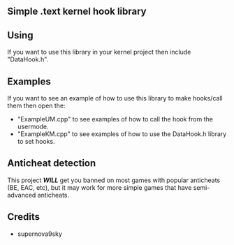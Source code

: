 ## Simple .text kernel hook library
## Using
If you want to use this library in your kernel project then include "DataHook.h".

## Examples
If you want to see an example of how to use this library to make hooks/call them then open the:
-  "ExampleUM.cpp" to see examples of how to call the hook from the usermode.
-  "ExampleKM.cpp" to see examples of how to use the DataHook.h library to set hooks.

## Anticheat detection
This project ***WILL*** get you banned on most games with popular anticheats (BE, EAC, etc),
but it may work for more simple games that have semi-advanced anticheats.

## Credits
- supernova9sky
